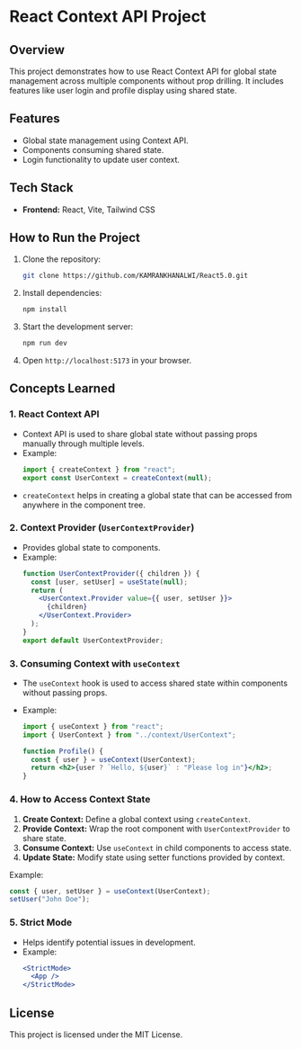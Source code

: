 # React Context API Project

## Overview

This project demonstrates how to use React Context API for global state management across multiple components without prop drilling. It includes features like user login and profile display using shared state.

## Features

- Global state management using Context API.
- Components consuming shared state.
- Login functionality to update user context.

## Tech Stack

- **Frontend:** React, Vite, Tailwind CSS

## How to Run the Project

1. Clone the repository:
   ```sh
   git clone https://github.com/KAMRANKHANALWI/React5.0.git
   ```
2. Install dependencies:
   ```sh
   npm install
   ```
3. Start the development server:
   ```sh
   npm run dev
   ```
4. Open `http://localhost:5173` in your browser.

## Concepts Learned

### 1. React Context API

- Context API is used to share global state without passing props manually through multiple levels.
- Example:
  ```jsx
  import { createContext } from "react";
  export const UserContext = createContext(null);
  ```
- `createContext` helps in creating a global state that can be accessed from anywhere in the component tree.

### 2. Context Provider (`UserContextProvider`)

- Provides global state to components.
- Example:
  ```jsx
  function UserContextProvider({ children }) {
    const [user, setUser] = useState(null);
    return (
      <UserContext.Provider value={{ user, setUser }}>
        {children}
      </UserContext.Provider>
    );
  }
  export default UserContextProvider;
  ```

### 3. Consuming Context with `useContext`

- The `useContext` hook is used to access shared state within components without passing props.
- Example:

  ```jsx
  import { useContext } from "react";
  import { UserContext } from "../context/UserContext";

  function Profile() {
    const { user } = useContext(UserContext);
    return <h2>{user ? `Hello, ${user}` : "Please log in"}</h2>;
  }
  ```

### 4. How to Access Context State

1. **Create Context:** Define a global context using `createContext`.
2. **Provide Context:** Wrap the root component with `UserContextProvider` to share state.
3. **Consume Context:** Use `useContext` in child components to access state.
4. **Update State:** Modify state using setter functions provided by context.

Example:

```jsx
const { user, setUser } = useContext(UserContext);
setUser("John Doe");
```

### 5. Strict Mode

- Helps identify potential issues in development.
- Example:
  ```jsx
  <StrictMode>
    <App />
  </StrictMode>
  ```

## License

This project is licensed under the MIT License.
